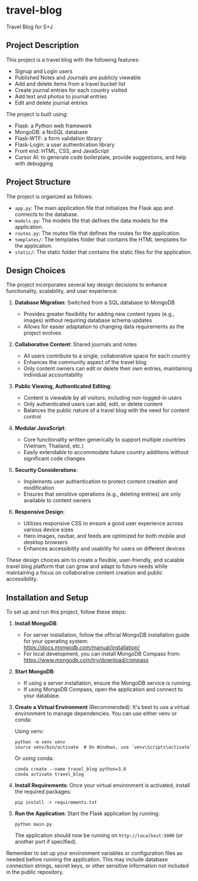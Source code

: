 # travel-blog
Travel Blog for S+J

## Project Description

This project is a travel blog with the following features:

- Signup and Login users
- Published Notes and Journals are publicly viewable
- Add and delete items from a travel bucket list
- Create journal entries for each country visited
- Add text and photos to journal entries
- Edit and delete journal entries

The project is built using:
- Flask: a Python web framework
- MongoDB: a NoSQL database
- Flask-WTF: a form validation library
- Flask-Login: a user authentication library
- Front end: HTML, CSS, and JavaScript
- Cursor AI: to generate code boilerplate, provide suggestions, and help with debugging

## Project Structure

The project is organized as follows:

- `app.py`: The main application file that initializes the Flask app and connects to the database.
- `models.py`: The models file that defines the data models for the application.
- `routes.py`: The routes file that defines the routes for the application.
- `templates/`: The templates folder that contains the HTML templates for the application.
- `static/`: The static folder that contains the static files for the application.


## Design Choices

The project incorporates several key design decisions to enhance functionality, scalability, and user experience:

1. **Database Migration**: Switched from a SQL database to MongoDB
   - Provides greater flexibility for adding new content types (e.g., images) without requiring database schema updates
   - Allows for easier adaptation to changing data requirements as the project evolves

2. **Collaborative Content**: Shared journals and notes
   - All users contribute to a single, collaborative space for each country
   - Enhances the community aspect of the travel blog
   - Only content owners can edit or delete their own entries, maintaining individual accountability

3. **Public Viewing, Authenticated Editing**: 
   - Content is viewable by all visitors, including non-logged-in users
   - Only authenticated users can add, edit, or delete content
   - Balances the public nature of a travel blog with the need for content control

4. **Modular JavaScript**: 
   - Core functionality written generically to support multiple countries (Vietnam, Thailand, etc.)
   - Easily extendable to accommodate future country additions without significant code changes

5. **Security Considerations**:
   - Implements user authentication to protect content creation and modification
   - Ensures that sensitive operations (e.g., deleting entries) are only available to content owners

6. **Responsive Design**:
   - Utilizes responsive CSS to ensure a good user experience across various device sizes
   - Hero images, navbar, and feeds are optimized for both mobile and desktop browsers
   - Enhances accessibility and usability for users on different devices

These design choices aim to create a flexible, user-friendly, and scalable travel blog platform that can grow and adapt to future needs while maintaining a focus on collaborative content creation and public accessibility.

## Installation and Setup

To set up and run this project, follow these steps:

1. **Install MongoDB**:
   - For server installation, follow the official MongoDB installation guide for your operating system: https://docs.mongodb.com/manual/installation/
   - For local development, you can install MongoDB Compass from: https://www.mongodb.com/try/download/compass

2. **Start MongoDB**:
   - If using a server installation, ensure the MongoDB service is running.
   - If using MongoDB Compass, open the application and connect to your database.

3. **Create a Virtual Environment** (Recommended):
   It's best to use a virtual environment to manage dependencies. You can use either venv or conda:

   Using venv:
   ```
   python -m venv venv
   source venv/bin/activate  # On Windows, use `venv\Scripts\activate`
   ```

   Or using conda:
   ```
   conda create --name travel_blog python=3.8
   conda activate travel_blog
   ```

4. **Install Requirements**:
   Once your virtual environment is activated, install the required packages:
   ```
   pip install -r requirements.txt
   ```

5. **Run the Application**:
   Start the Flask application by running:
   ```
   python main.py
   ```

   The application should now be running on `http://localhost:5000` (or another port if specified).

Remember to set up your environment variables or configuration files as needed before running the application. This may include database connection strings, secret keys, or other sensitive information not included in the public repository.

